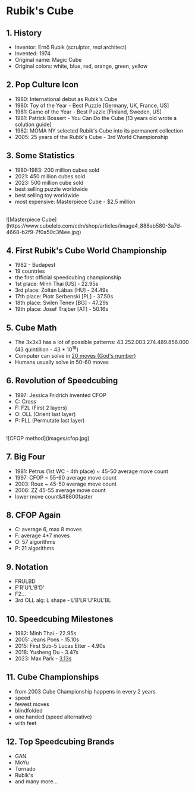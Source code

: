 <style>
.page-header {
  display: none;
}
.main-content {
  margin-top: 220px;
}

.cube {
  position: absolute;
  left: 0;
  top: 0;
  height: 245px;
  width: 100%;
  background-image: url("images/cube-tiles.png");
  background-repeat: repeat;
}
</style>
<div class="cube">
</div>


# Rubik's Cube

## 1. History
- Inventor: Ernő Rubik (scrulptor, *real* architect)
- Invented: 1974
- Original name: Magic Cube
- Original colors: white, blue, red, orange, green, yellow

## 2. Pop Culture Icon
- 1980: International debut as Rubik's Cube
- 1980: Toy of the Year - Best Puzzle [Germany, UK, France, US]
- 1981: Game of the Year - Best Puzzle [Finland, Sweden, US]
- 1981: Patrick Bossert - You Can Do the Cube [13 years old wrote a solution guide]
- 1982: MOMA NY selected Rubik's Cube into its permanent collection
- 2005: 25 years of the Rubik's Cube - 3rd World Championship

## 3. Some Statistics
- 1980-1983: 200 million cubes sold
- 2021: 450 million cubes sold
- 2023: 500 million cube sold
- best selling puzzle worldwide
- best selling toy worldwide
- most expensive: Masterpiece Cube - $2.5 million

<br/>
![Masterpiece Cube](https://www.cubelelo.com/cdn/shop/articles/image4_888ab580-3a7d-4668-b2f9-7f0a50c3f4ee.jpg)
<br/>

## 4. First Rubik's Cube World Championship
- 1982 - Budapest
- 19 countries
- the first official speedcubing championship
- 1st place: Minh Thai [US] - 22.95s
- 3rd place: Zoltán Lábas [HU] - 24.49s
- 17th place: Piotr Serbenski [PL] - 37.50s
- 18th place: Svilen Tenev [BG] - 47.29s
- 19th place: Josef Trajber [AT] - 50.16s

## 5. Cube Math
- The 3x3x3 has a lot of possible patterns: 43.252.003.274.489.856.000 (43 quintillion - 43 * 10<sup>18</sup>)
- Computer can solve in [20 moves (God's number)](https://cube20.org/)
- Humans usually solve in 50-60 moves

## 6. Revolution of Speedcubing
- 1997: Jessica Fridrich invented CFOP
- C: Cross
- F: F2L (First 2 layers)
- O: OLL (Orient last layer)
- P: PLL (Permutate last layer)

<br/>
![CFOP method](images/cfop.jpg)
<br/>

## 7. Big Four
- 1981: Petrus (1st WC - 4th place) ~ 45-50 average move count
- 1997: CFOP ~ 55-60 average move count
- 2003: Roux ~ 45-50 average move count
- 2006: ZZ 45-55 average move count
- lower move count&#8800faster

## 8. CFOP Again
- C: average 6, max 8 moves
- F: average 4*7 moves
- O: 57 algorithms
- P: 21 algorithms

## 9. Notation
- FRULBD
- F'R'U'L'B'D'
- F2...
- 3rd OLL alg: L shape - L'B'LR'U'RUL'BL

## 10. Speedcubing Milestones
- 1982: Minh Thai - 22.95s
- 2005: Jeans Pons - 15.10s
- 2015: First Sub-5 Lucas Etter - 4.90s
- 2018: Yusheng Du - 3.47s
- 2023: Max Park - [3.13s](https://youtu.be/gh8HX4itF_w?si=5gTjwOmWxZEJ8WXV)

## 11. Cube Championships
- from 2003 Cube Championship happens in every 2 years
- speed
- fewest moves
- blindfolded
- one handed (speed alternative)
- with feet

## 12. Top Speedcubing Brands
- GAN
- MoYu
- Tornado
- Rubik's
- and many more...
